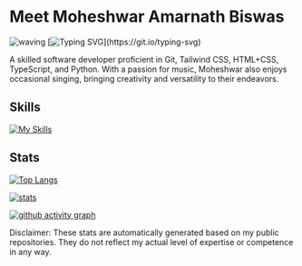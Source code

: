 # Meet Moheshwar Amarnath Biswas

![waving](https://capsule-render.vercel.app/api?type=waving&color=timeGradient)
[![Typing SVG](https://readme-typing-svg.demolab.com?lines=Full-stack+developer;Always+learning!)](https://git.io/typing-svg)

A skilled software developer proficient in Git, Tailwind CSS, HTML+CSS, TypeScript, and Python. With a passion for music, Moheshwar also enjoys occasional singing, bringing creativity and versatility to their endeavors.

## Skills

[![My Skills](https://skillicons.dev/icons?i=bash,powershell,linux,c,py,html,css,js,ts,md,bootstrap,tailwind,vscode,git,github,vite,ps,pr,discord,twitter,stackoverflow,azure,cloudflare,vercel)](https://skillicons.dev)

## Stats

[![Top Langs](https://github-readme-stats.vercel.app/api/top-langs?username=fluentmoheshwar&show_icons=true&theme=vue-dark&locale=en&layout=compact)](https://github.com/anuraghazra/github-readme-stats)

[![stats](https://github-readme-stats.vercel.app/api?username=fluentmoheshwar&show_icons=true&theme=vue-dark)](https://github.com/anuraghazra/github-readme-stats)

[![github activity graph](https://githubactivitygraph.vercel.app/graph?username=fluentmoheshwar&theme=vue)](https://github.com/fluentmoheshwar/githubactivitygraph)

Disclaimer: These stats are automatically generated based on my public repositories. They do not reflect my actual level of expertise or competence in any way.
